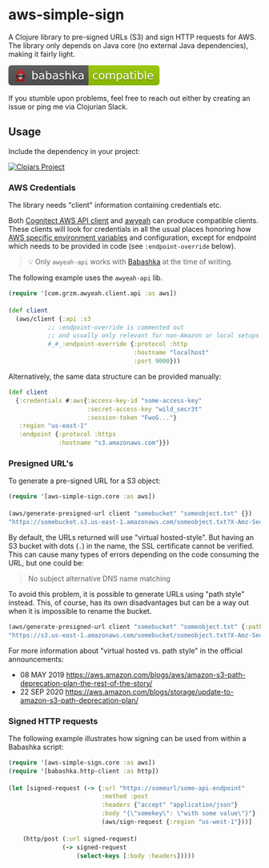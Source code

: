 # aws-simple-sign

A Clojure library to pre-signed URLs (S3) and sign HTTP requests for AWS.
The library only depends on Java core (no external Java dependencies),
making it fairly light.

[![bb compatible](https://raw.githubusercontent.com/babashka/babashka/master/logo/badge.svg)](https://babashka.org)

If you stumble upon problems,
feel free to reach out either by creating an issue
or ping me via Clojurian Slack.


## Usage

Include the dependency in your project:

[![Clojars Project](https://img.shields.io/clojars/v/dk.emcken/aws-simple-sign.svg?include_prereleases)](https://clojars.org/dk.emcken/aws-simple-sign)


### AWS Credentials

The library needs "client" information containing credentials etc.

Both [Cognitect AWS API client][1] and [awyeah][2] can produce compatible clients.
These clients will look for credentials in all the usual places
honoring how [AWS specific environment variables][3] and configuration,
except for endpoint which needs to be provided in code (see `:endpoint-override` below).

> 💡 Only `awyeah-api` works with [Babashka][4] at the time of writing.

The following example uses the `awyeah-api` lib.
```clojure
(require '[com.grzm.awyeah.client.api :as aws])

(def client
  (aws/client {:api :s3
           ;; :endpoint-override is commented out
           ;; and usually only relevant for non-Amazon or local setups
           #_#_:endpoint-override {:protocol :http
                                   :hostname "localhost"
                                   :port 9000}))
```

Alternatively, the same data structure can be provided manually:

```clojure
(def client
  {:credentials #:aws{:access-key-id "some-access-key"
                      :secret-access-key "wild_secr3t"
                      :session-token "FwoG..."}
   :region "us-east-1"
   :endpoint {:protocol :https
              :hostname "s3.amazonaws.com"}})
```


### Presigned URL's

To generate a pre-signed URL for a S3 object:

```clojure
(require '[aws-simple-sign.core :as aws])

(aws/generate-presigned-url client "somebucket" "someobject.txt" {})
"https://somebucket.s3.us-east-1.amazonaws.com/someobject.txt?X-Amz-Security-Token=FwoG..."
```

By default, the URLs returned will use "virtual hosted-style".
But having an S3 bucket with dots (`.`) in the name, the SSL certificate cannot be verified.
This can cause many types of errors depending on the code consuming the URL, but one could be:

> No subject alternative DNS name matching

To avoid this problem, it is possible to generate URLs using "path style" instead.
This, of course, has its own disadvantages
but can be a way out when it is impossible to rename the bucket.

```clojure
(aws/generate-presigned-url client "somebucket" "someobject.txt" {:path-style true})
"https://s3.us-east-1.amazonaws.com/somebucket/someobject.txt?X-Amz-Security-Token=FwoG..."
```

For more information about "virtual hosted vs. path style" in the official announcements:
- 08 MAY 2019 https://aws.amazon.com/blogs/aws/amazon-s3-path-deprecation-plan-the-rest-of-the-story/
- 22 SEP 2020 https://aws.amazon.com/blogs/storage/update-to-amazon-s3-path-deprecation-plan/


### Signed HTTP requests

The following example illustrates how signing can be used from within a Babashka script:

```clojure
(require '[aws-simple-sign.core :as aws])
(require '[babashka.http-client :as http])

(let [signed-request (-> {:url "https://someurl/some-api-endpoint"
                          :method :post
                          :headers {"accept" "application/json"}
                          :body "{\"somekey\": \"with some value\"}"}
                          (aws/sign-request {:region "us-west-1"}))]

    (http/post (:url signed-request)
               (-> signed-request
                   (select-keys [:body :headers]))))
```

[1]: https://github.com/cognitect-labs/aws-api
[2]: https://github.com/grzm/awyeah-api
[3]: https://docs.aws.amazon.com/cli/latest/userguide/cli-configure-envvars.html
[4]: https://github.com/babashka/babashka
